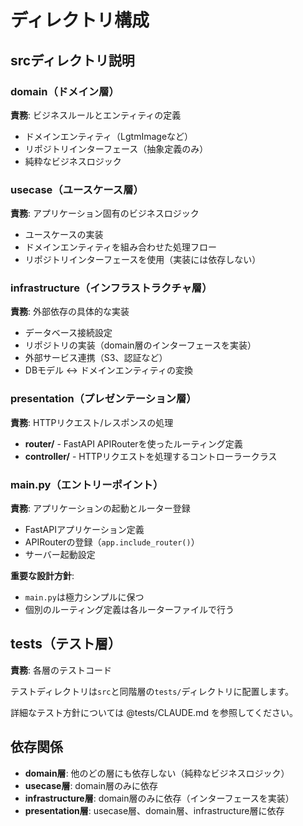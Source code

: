 # ディレクトリ構成

## srcディレクトリ説明

### domain（ドメイン層）

**責務**: ビジネスルールとエンティティの定義

- ドメインエンティティ（LgtmImageなど）
- リポジトリインターフェース（抽象定義のみ）
- 純粋なビジネスロジック

### usecase（ユースケース層）

**責務**: アプリケーション固有のビジネスロジック

- ユースケースの実装
- ドメインエンティティを組み合わせた処理フロー
- リポジトリインターフェースを使用（実装には依存しない）

### infrastructure（インフラストラクチャ層）

**責務**: 外部依存の具体的な実装

- データベース接続設定
- リポジトリの実装（domain層のインターフェースを実装）
- 外部サービス連携（S3、認証など）
- DBモデル ↔ ドメインエンティティの変換

### presentation（プレゼンテーション層）

**責務**: HTTPリクエスト/レスポンスの処理

- **router/** - FastAPI APIRouterを使ったルーティング定義
- **controller/** - HTTPリクエストを処理するコントローラークラス


### main.py（エントリーポイント）

**責務**: アプリケーションの起動とルーター登録

- FastAPIアプリケーション定義
- APIRouterの登録（`app.include_router()`）
- サーバー起動設定

**重要な設計方針**:
- `main.py`は極力シンプルに保つ
- 個別のルーティング定義は各ルーターファイルで行う

## tests（テスト層）

**責務**: 各層のテストコード

テストディレクトリは`src`と同階層の`tests/`ディレクトリに配置します。

詳細なテスト方針については @tests/CLAUDE.md を参照してください。

## 依存関係

- **domain層**: 他のどの層にも依存しない（純粋なビジネスロジック）
- **usecase層**: domain層のみに依存
- **infrastructure層**: domain層のみに依存（インターフェースを実装）
- **presentation層**: usecase層、domain層、infrastructure層に依存
